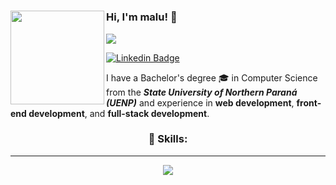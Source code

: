 #

<img align="left" src="https://i.imgur.com/zbgLZ2o.png" width="150" >

### Hi, I'm malu! 👋

<div alt="English | Portuguese" title="English | Portuguese">
<img src="https://img.shields.io/badge/EN-PT-blue?style=flat-square">
</div>

[![Linkedin Badge](https://img.shields.io/badge/LinkedIn-0A66C2.svg?style=for-the-badge&logo=LinkedIn&logoColor=white&link=https://www.linkedin.com/in/malumsz/)](https://www.linkedin.com/in/malumsz/)

I have a Bachelor's degree 🎓 in Computer Science from the ***State University of Northern Paraná (UENP)*** and experience in **web development**, **front-end development**, and **full-stack development**.



<p align="center">
  <h3 align="center"><strong>🚀 Skills:</strong></h3>
</p>

 
---




<p align="center">
  <a href="https://skillicons.dev">
    <img src="https://skillicons.dev/icons?i=c,cs,cpp,git,flutter,html,css,java,python,bootstrap,postgres,php,laravel,figma,ps,react,nodejs,js,ts,nextjs,vercel&theme=light&perline=11" />
  </a>
</p>


  <!--<p>
  <div align="center">
    <img src="https://img.shields.io/badge/C-00599C?style=for-the-badge&logo=c&logoColor=white">
    <img src="https://img.shields.io/badge/C%2B%2B-00599C?style=for-the-badge&logo=c%2B%2B&logoColor=white">
    <img src="https://img.shields.io/badge/Flutter-02569B?style=for-the-badge&logo=flutter&logoColor=white">
    <img src="https://img.shields.io/badge/HTML5-E34F26?style=for-the-badge&logo=html5&logoColor=white">
    <img src="https://img.shields.io/badge/CSS-239120?&style=for-the-badge&logo=css3&logoColor=white">
    <img src="https://img.shields.io/badge/Java-ED8B00?style=for-the-badge&logo=openjdk&logoColor=white">
    <img src="https://img.shields.io/badge/Python-3776AB.svg?style=for-the-badge&logo=Python&logoColor=white">
    <img src="https://img.shields.io/badge/Bootstrap-563D7C?style=for-the-badge&logo=bootstrap&logoColor=white">
    <img src="https://img.shields.io/badge/PostgreSQL-4169E1.svg?style=for-the-badge&logo=PostgreSQL&logoColor=white"/>
    <img src="https://img.shields.io/badge/PHP-777BB4?style=for-the-badge&logo=php&logoColor=white">
    <img src="https://img.shields.io/badge/Laravel-FF2D20.svg?style=for-the-badge&logo=Laravel&logoColor=white">
    <img src="https://img.shields.io/badge/Figma-F24E1E?style=for-the-badge&logo=figma&logoColor=white">
    <img src="https://img.shields.io/badge/Adobe%20Photoshop-31A8FF?style=for-the-badge&logo=Adobe%20Photoshop&logoColor=black">
    <img src="https://img.shields.io/badge/react-%2320232a.svg?style=for-the-badge&logo=react&logoColor=%2361DAFB">
    <img src="https://img.shields.io/badge/node.js-6DA55F?style=for-the-badge&logo=node.js&logoColor=white">
    <img src="https://img.shields.io/badge/javascript-%23323330.svg?style=for-the-badge&logo=javascript&logoColor=%23F7DF1E">
    <img src="https://img.shields.io/badge/Next-black?style=for-the-badge&logo=next.js&logoColor=white">
    <img src="https://img.shields.io/badge/vercel-%23000000.svg?style=for-the-badge&logo=vercel&logoColor=white">
    <img src="https://img.shields.io/badge/TypeScript-007ACC?style=for-the-badge&logo=typescript&logoColor=white">
  </div>
  </p>-->

  </div>

  #

